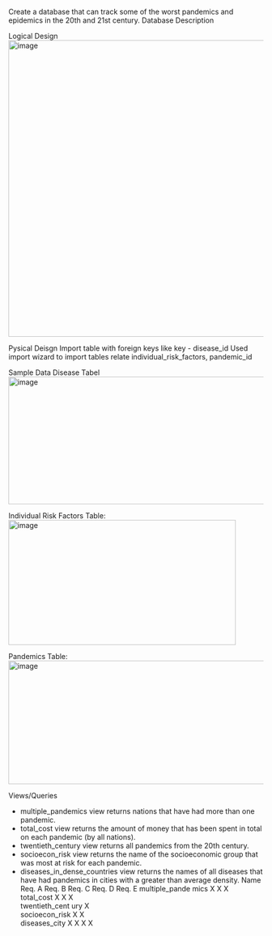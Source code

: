 Create a database that can track some of the worst pandemics and epidemics in the 20th and 21st century. 
Database Description

Logical Design
<img width="975" height="586" alt="image" src="https://github.com/user-attachments/assets/10d35d9a-aafe-4822-8fcc-ed0cf02dc449" />

Pysical Deisgn
Import table with foreign keys like key - disease_id
Used import wizard to import tables relate individual_risk_factors, pandemic_id

Sample Data
Disease Tabel
<img width="811" height="252" alt="image" src="https://github.com/user-attachments/assets/6d6e4e19-3cc4-4271-897d-7395fb9ae069" />

Individual Risk Factors Table:
<img width="449" height="247" alt="image" src="https://github.com/user-attachments/assets/872accc7-ee54-4da3-a603-d026b3db87bc" />

Pandemics Table:
<img width="892" height="244" alt="image" src="https://github.com/user-attachments/assets/1e53b300-4cb0-4634-94ac-00d405be422d" />

Views/Queries
- multiple_pandemics view returns nations that have had more than one pandemic.
- total_cost view returns the amount of money that has been spent in total on each pandemic
(by all nations).
- twentieth_century view returns all pandemics from the 20th century.
- socioecon_risk view returns the name of the socioeconomic group that was most at risk for
each pandemic.
- diseases_in_dense_countries view returns the names of all diseases that have had
pandemics in cities with a greater than average density.
Name	Req. A	Req. B	Req. C	Req. D	Req. E
multiple_pande mics	X	X	X		
total_cost	X	X	X		
twentieth_cent ury		X			
socioecon_risk	X			X	
diseases_city	X	X	X		X
